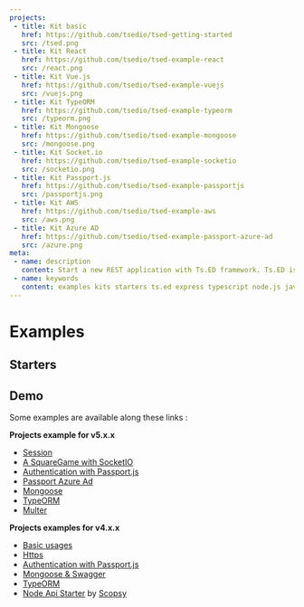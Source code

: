 ```yaml
---
projects:
 - title: Kit basic
   href: https://github.com/tsedio/tsed-getting-started
   src: /tsed.png
 - title: Kit React
   href: https://github.com/tsedio/tsed-example-react
   src: /react.png   
 - title: Kit Vue.js
   href: https://github.com/tsedio/tsed-example-vuejs
   src: /vuejs.png    
 - title: Kit TypeORM
   href: https://github.com/tsedio/tsed-example-typeorm
   src: /typeorm.png
 - title: Kit Mongoose
   href: https://github.com/tsedio/tsed-example-mongoose
   src: /mongoose.png
 - title: Kit Socket.io
   href: https://github.com/tsedio/tsed-example-socketio
   src: /socketio.png 
 - title: Kit Passport.js
   href: https://github.com/tsedio/tsed-example-passportjs
   src: /passportjs.png
 - title: Kit AWS
   href: https://github.com/tsedio/tsed-example-aws
   src: /aws.png
 - title: Kit Azure AD
   href: https://github.com/tsedio/tsed-example-passport-azure-ad
   src: /azure.png   
meta:
 - name: description
   content: Start a new REST application with Ts.ED framework. Ts.ED is built on top of Express and use TypeScript language.
 - name: keywords
   content: examples kits starters ts.ed express typescript node.js javascript decorators mvc class models
---
```


# Examples
## Starters

<Projects type="examples"/>

## Demo

Some examples are available along these links :

**Projects example for v5.x.x**

- [Session](https://github.com/tsedio/tsed-example-session)
- [A SquareGame with SocketIO](https://github.com/tsedio/tsed-example-socketio)
- [Authentication with Passport.js](https://github.com/tsedio/tsed-example-passportjs)
- [Passport Azure Ad](https://github.com/tsedio/tsed-example-passport-azure-ad)
- [Mongoose](https://github.com/tsedio/tsed-example-mongoose)
- [TypeORM](https://github.com/tsedio/tsed-example-typeorm)
- [Multer](https://github.com/tsedio/tsed-example-multer)

**Projects examples for v4.x.x**

- [Basic usages](https://github.com/tsedio/example-ts-express-decorators/tree/4.0.0/getting-started)
- [Https](https://github.com/tsedio/example-ts-express-decorator/tree/4.0.0/example-https)
- [Authentication with Passport.js](https://github.com/tsedio/example-ts-express-decorator/tree/4.0.0/example-passport)
- [Mongoose & Swagger](https://github.com/tsedio/example-ts-express-decorator/tree/4.0.0/example-mongoose)
- [TypeORM](https://github.com/tsedio/example-ts-express-decorator/tree/4.0.0/example-typeorm)
- [Node Api Starter](https://github.com/scopsy/node-typescript-starter) by [Scopsy](https://github.com/scopsy)
